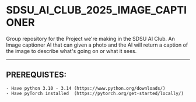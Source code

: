 # SDSU_AI_CLUB_2025_IMAGE_CAPTIONER
Group repository for the Project we're making in the SDSU AI Club. An Image captioner AI that can given a photo and the AI will return a caption of the image to describe what's going on or what it sees.

---

## PREREQUISTES:
    - Have python 3.10 - 3.14 (https://www.python.org/downloads/)
    - Have pyTorch installed  (https://pytorch.org/get-started/locally/)
